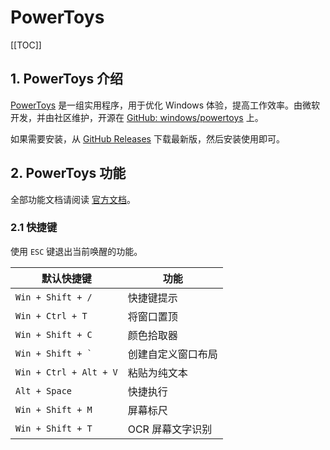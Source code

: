 # PowerToys

[[TOC]]

## 1. PowerToys 介绍

[PowerToys](https://learn.microsoft.com/zh-cn/windows/powertoys/) 是一组实用程序，用于优化 Windows 体验，提高工作效率。由微软开发，并由社区维护，开源在 [GitHub: windows/powertoys](https://github.com/microsoft/PowerToys) 上。

如果需要安装，从 [GitHub Releases](https://github.com/microsoft/PowerToys/releases) 下载最新版，然后安装使用即可。

## 2. PowerToys 功能

全部功能文档请阅读 [官方文档](https://learn.microsoft.com/zh-cn/windows/powertoys/)。

### 2.1 快捷键

使用 `ESC` 键退出当前唤醒的功能。

| 默认快捷键              | 功能               |
| ----------------------- | ------------------ |
| `Win + Shift + /`       | 快捷键提示         |
| `Win + Ctrl + T`        | 将窗口置顶         |
| `Win + Shift + C`       | 颜色拾取器         |
| ``` Win + Shift + ` ``` | 创建自定义窗口布局 |
| `Win + Ctrl + Alt + V`  | 粘贴为纯文本       |
| `Alt + Space`           | 快捷执行           |
| `Win + Shift + M`       | 屏幕标尺           |
| `Win + Shift + T`       | OCR 屏幕文字识别   |

